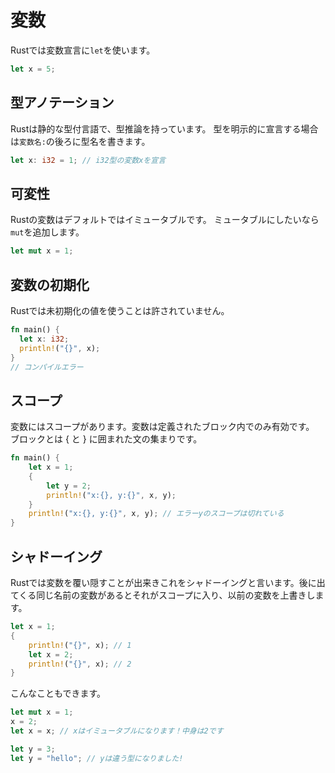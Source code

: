 # 変数
Rustでは変数宣言に`let`を使います。
```Rust
let x = 5;
```
## 型アノテーション

Rustは静的な型付言語で、型推論を持っています。
型を明示的に宣言する場合は`変数名:`の後ろに型名を書きます。
```Rust
let x: i32 = 1; // i32型の変数xを宣言
```
## 可変性

Rustの変数はデフォルトではイミュータブルです。
ミュータブルにしたいなら`mut`を追加します。
```Rust
let mut x = 1;
```

## 変数の初期化
Rustでは未初期化の値を使うことは許されていません。
```Rust
fn main() {
  let x: i32;
  println!("{}", x);
}
// コンパイルエラー
```

## スコープ

変数にはスコープがあります。変数は定義されたブロック内でのみ有効です。 ブロックとは { と } に囲まれた文の集まりです。
```Rust
fn main() {
    let x = 1;
    {
        let y = 2;
        println!("x:{}, y:{}", x, y);
    }
    println!("x:{}, y:{}", x, y); // エラーyのスコープは切れている
}
```

## シャドーイング

Rustでは変数を覆い隠すことが出来きこれをシャドーイングと言います。後に出てくる同じ名前の変数があるとそれがスコープに入り、以前の変数を上書きします。
```Rust
let x = 1;
{
    println!("{}", x); // 1
    let x = 2;
    println!("{}", x); // 2
}
```

こんなこともできます。
```Rust
let mut x = 1;
x = 2;
let x = x; // xはイミュータブルになります！中身は2です

let y = 3;
let y = "hello"; // yは違う型になりました!
```
